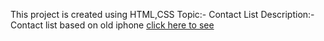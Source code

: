 This project is created using HTML,CSS
Topic:- Contact List
Description:- Contact list based on old iphone
[click here to see]() 